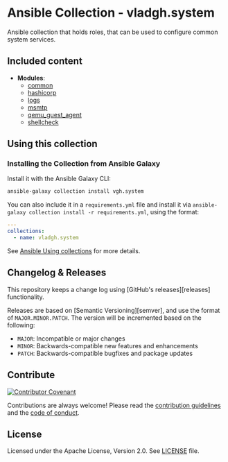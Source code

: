 # Ansible Collection - vladgh.system

Ansible collection that holds roles, that can be used to configure common system services.

## Included content

- **Modules**:
  - [common](roles/common/README.md)
  - [hashicorp](roles/hashicorp/README.md)
  - [logs](roles/logs/README.md)
  - [msmtp](roles/msmtp/README.md)
  - [qemu_guest_agent](roles/qemu_guest_agent/README.md)
  - [shellcheck](roles/shellcheck/README.md)

## Using this collection

### Installing the Collection from Ansible Galaxy

Install it with the Ansible Galaxy CLI:

```sh
ansible-galaxy collection install vgh.system
```

You can also include it in a `requirements.yml` file and install it via `ansible-galaxy collection install -r requirements.yml`, using the format:

```yaml
---
collections:
  - name: vladgh.system
```

See [Ansible Using collections](https://docs.ansible.com/ansible/latest/user_guide/collections_using.html) for more details.

## Changelog & Releases

This repository keeps a change log using [GitHub's releases][releases]
functionality.

Releases are based on [Semantic Versioning][semver], and use the format
of `MAJOR.MINOR.PATCH`. The version will be incremented
based on the following:

- `MAJOR`: Incompatible or major changes
- `MINOR`: Backwards-compatible new features and enhancements
- `PATCH`: Backwards-compatible bugfixes and package updates

## Contribute

[![Contributor Covenant](https://img.shields.io/badge/Contributor%20Covenant-v2.0%20adopted-ff69b4.svg)](code_of_conduct.md)

Contributions are always welcome! Please read the [contribution guidelines](.github/CONTRIBUTING.md) and the [code of conduct](.github/CODE_OF_CONDUCT.md).

## License

Licensed under the Apache License, Version 2.0.
See [LICENSE](LICENSE) file.
